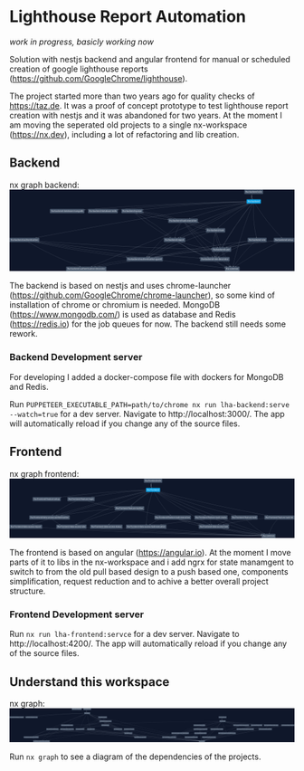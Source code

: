 # Lighthouse Report Automation

*work in progress, basicly working now*

Solution with nestjs backend and angular frontend for manual or scheduled creation of google lighthouse reports (https://github.com/GoogleChrome/lighthouse).

The project started more than two years ago for quality checks of https://taz.de.
It was a proof of concept prototype to test lighthouse report creation with nestjs and it was abandoned for two years.
At the moment I am moving the seperated old projects to a single nx-workspace (https://nx.dev), including a lot of refactoring and lib creation.

## Backend

nx graph backend:
![alt text](https://github.com/alcotronic/lighthouse-automation/raw/main/nx-graph-backend.png)

The backend is based on nestjs and uses chrome-launcher (https://github.com/GoogleChrome/chrome-launcher), so some kind of installation of chrome or chromium is needed. MongoDB (https://www.mongodb.com/) is used as database and Redis (https://redis.io) for the job queues for now.
The backend still needs some rework.

### Backend Development server

For developing I added a docker-compose file with dockers for MongoDB and Redis.

Run `PUPPETEER_EXECUTABLE_PATH=path/to/chrome nx run lha-backend:serve --watch=true` for a dev server. Navigate to http://localhost:3000/. The app will automatically reload if you change any of the source files.

## Frontend

nx graph frontend:
![alt text](https://github.com/alcotronic/lighthouse-automation/raw/main/nx-graph-frontend.png)

The frontend is based on angular (https://angular.io).
At the moment I move parts of it to libs in the nx-workspace and i add ngrx for state manamgent to switch to from the old pull based design to a push based one, components simplification, request reduction and to achive a better overall project structure.

### Frontend Development server

Run `nx run lha-frontend:servce` for a dev server. Navigate to http://localhost:4200/. The app will automatically reload if you change any of the source files.

## Understand this workspace

nx graph:
![alt text](https://github.com/alcotronic/lighthouse-automation/raw/main/nx-graph.png)

Run `nx graph` to see a diagram of the dependencies of the projects.
